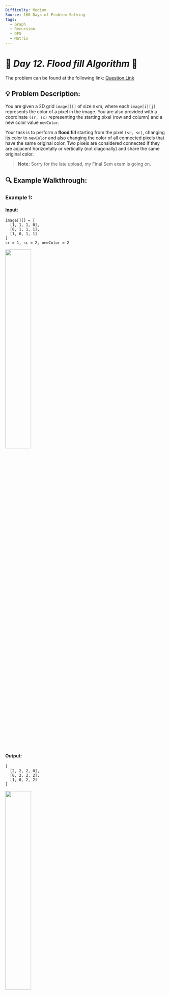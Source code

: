 ```yaml
---
Difficulty: Medium
Source: 160 Days of Problem Solving
Tags:
  - Graph
  - Recursion
  - DFS
  - Matrix
---
```


# 🚀 _Day 12. Flood fill Algorithm_ 🧠

The problem can be found at the following link: [Question Link](https://www.geeksforgeeks.org/batch/gfg-160-problems/track/graph-gfg-160/problem/flood-fill-algorithm1856)

## 💡 **Problem Description:**

You are given a 2D grid `image[][]` of size n×m, where each `image[i][j]` represents the color of a pixel in the image. You are also provided with a coordinate `(sr, sc)` representing the starting pixel (row and column) and a new color value `newColor`.

Your task is to perform a **flood fill** starting from the pixel `(sr, sc)`, changing its color to `newColor` and also changing the color of all connected pixels that have the same original color. Two pixels are considered connected if they are adjacent horizontally or vertically (not diagonally) and share the same original color.

> **Note:** Sorry for the late upload, my Final Sem exam is going on.

## 🔍 **Example Walkthrough:**

### **Example 1:**

#### **Input:**

```
image[][] = [
  [1, 1, 1, 0],
  [0, 1, 1, 1],
  [1, 0, 1, 1]
]
sr = 1, sc = 2, newColor = 2
```

<img src="https://github.com/user-attachments/assets/56ccec2d-ab19-4eea-91a7-e49a097c502e" width="40%">

#### **Output:**

```
[
  [2, 2, 2, 0],
  [0, 2, 2, 2],
  [1, 0, 2, 2]
]
```

<img src="https://github.com/user-attachments/assets/a0f61ed8-0207-4b66-90c9-4607f4e18e5c" width="40%">

#### **Explanation:**

Starting from pixel `(1, 2)` with value `1`, the algorithm updates every 4-directionally connected pixel that has a value of `1` to `2`.

### **Example 2:**

#### **Input:**

```
image[][] = [
  [1, 1, 1],
  [1, 1, 0],
  [1, 0, 1]
]
sr = 1, sc = 1, newColor = 2
```

#### **Output:**

```
[
  [2, 2, 2],
  [2, 2, 0],
  [2, 0, 1]
]
```

#### **Explanation:**

Starting from the center pixel `(1, 1)` (with value `1`), all pixels connected by a path of the same color are changed to `2`. Note that the bottom right corner remains unchanged because it is not 4-directionally connected.

### **Example 3:**

#### **Input:**

```
image[][] = [
  [0, 1, 0],
  [0, 1, 0]
]
sr = 0, sc = 1, newColor = 0
```

#### **Output:**

```
[
  [0, 0, 0],
  [0, 0, 0]
]
```

#### **Explanation:**

Starting from pixel `(0, 1)` with value `1`, all its 4-directionally connected pixels with value `1` are updated to `0`.

### **Constraints:**

- `1 ≤ n ≤ m ≤ 500`
- `0 ≤ image[i][j] ≤ 10`
- `0 ≤ newColor ≤ 10`
- `0 ≤ sr ≤ (n-1)`
- `0 ≤ sc ≤ (m-1)`

## 🎯 **My Approach:**

### **Flood Fill using BFS/DFS**

### **Algorithm Steps:**

1. **Identify the original color:** Determine the color of the starting pixel `(sr, sc)`.
2. **Edge Case Check:** If the original color is the same as `newColor`, no changes are needed.
3. **Traversal:**
   - **BFS Approach:** Use a queue to perform a level-order traversal and update the color for every 4-directionally connected pixel that matches the original color.
   - **DFS Approach (Recursive):** Use recursion to update connected pixels.
4. **Update Process:**
   - For each pixel meeting the criteria, update its color to `newColor` and add its valid neighbors (up, down, left, right) to be processed next.
5. **Return the Updated Image:** After processing every eligible pixel, return the modified grid.

## 🕒 **Time and Auxiliary Space Complexity**

- **Expected Time Complexity:** `O(n * m)`, as in the worst-case scenario, every pixel in the image is visited exactly once.
- **Expected Auxiliary Space Complexity:** `O(n * m)`, in the worst case the recursion call stack (or BFS queue) may store a significant fraction of the pixels if they are all connected.

## 📝 **Solution Code**

## **Code (C++)**

```cpp
class Solution {
  public:
    vector<vector<int>> floodFill(vector<vector<int>>& A, int sr, int sc, int nc) {
        int m = A.size(), n = A[0].size(), oc = A[sr][sc];
        if (oc == nc) return A;
        queue<pair<int, int>> q; q.push({sr, sc});
        A[sr][sc] = nc;
        int d[5] = {-1, 0, 1, 0, -1};
        while (!q.empty()) {
            int x = q.front().first, y = q.front().second; q.pop();
            for (int i = 0; i < 4; i++) {
                int nx = x + d[i], ny = y + d[i+1];
                if (nx >= 0 && ny >= 0 && nx < m && ny < n && A[nx][ny] == oc) {
                    A[nx][ny] = nc;
                    q.push({nx, ny});
                }
            }
        }
        return A;
    }
};
```

<details>
<summary><h2 align="center">⚡ Alternative Approaches</h2></summary>

## 📊 **2️⃣ DFS-Based Flood Fill (Recursive)**

#### **Algorithm Steps:**

1. If the original color equals the new color, return the image.
2. Use recursion to fill all neighboring cells with the same color.
3. For each valid 4-directional neighbor, apply the fill operation recursively.

```cpp
class Solution {
public:
    void dfs(vector<vector<int>>& A, int x, int y, int oc, int nc) {
        if (x < 0 || y < 0 || x >= A.size() || y >= A[0].size() || A[x][y] != oc) return;
        A[x][y] = nc;
        dfs(A, x+1, y, oc, nc);
        dfs(A, x-1, y, oc, nc);
        dfs(A, x, y+1, oc, nc);
        dfs(A, x, y-1, oc, nc);
    }

    vector<vector<int>> floodFill(vector<vector<int>>& A, int sr, int sc, int nc) {
        int oc = A[sr][sc];
        if (oc != nc)
            dfs(A, sr, sc, oc, nc);
        return A;
    }
};
```

## 📊 Time and Space Complexity

| Metric              | Value                             |
| ------------------- | --------------------------------- |
| 🕒 Time Complexity  | `O(m * n)`                        |
| 🧠 Space Complexity | `O(m * n)` (recursive call stack) |

#### ✅ **Why This Approach?**

Recursive DFS is intuitive and easy to implement for grid-based problems. It works well for small to medium-sized images.

### 🆚 **Comparison of Approaches**

| **Approach**        | ⏱️ **Time Complexity** | 🗂️ **Space Complexity** | ✅ **Pros**                              | ⚠️ **Cons**                            |
| ------------------- | ---------------------- | ----------------------- | ---------------------------------------- | -------------------------------------- |
| **BFS (Queue)**     | 🟢 O`O(m * n)`         | 🟡 `O(m * n)`           | Iterative, avoids recursion depth issues | Slightly more verbose                  |
| **DFS (Recursive)** | 🟢 O`O(m * n)`         | 🟡 `O(m * n)`           | Intuitive, concise implementation        | Risk of stack overflow on large inputs |

✅ **Best Choice?**

- Use BFS as the main method for better safety on large inputs.
- Use **DFS (Recursive)** for simpler problems and shorter DAGs.

</details>

## **Code (Java)**

```java
class Solution {
    public int[][] floodFill(int[][] A, int sr, int sc, int nc) {
        int m = A.length, n = A[0].length, oc = A[sr][sc];
        if (oc == nc) return A;
        Queue<int[]> q = new LinkedList<>();
        q.add(new int[]{sr, sc});
        A[sr][sc] = nc;
        int[] d = {-1, 0, 1, 0, -1};
        while (!q.isEmpty()) {
            int[] p = q.poll();
            for (int i = 0; i < 4; i++) {
                int x = p[0] + d[i], y = p[1] + d[i+1];
                if (x >= 0 && y >= 0 && x < m && y < n && A[x][y] == oc) {
                    A[x][y] = nc;
                    q.add(new int[]{x, y});
                }
            }
        }
        return A;
    }
}
```

## **Code (Python)**

```python
class Solution:
    def floodFill(self, A, sr, sc, nc):
        m, n, oc = len(A), len(A[0]), A[sr][sc]
        if oc == nc: return A
        q = [(sr, sc)]
        A[sr][sc] = nc
        d = [-1, 0, 1, 0, -1]
        while q:
            x, y = q.pop(0)
            for i in range(4):
                nx, ny = x + d[i], y + d[i+1]
                if 0 <= nx < m and 0 <= ny < n and A[nx][ny] == oc:
                    A[nx][ny] = nc
                    q.append((nx, ny))
        return A
```

## 🎯 **Contribution and Support:**

For discussions, questions, or doubts related to this solution, feel free to connect on LinkedIn: [Any Questions](https://www.linkedin.com/in/patel-hetkumar-sandipbhai-8b110525a/). Let’s make this learning journey more collaborative!

⭐ **If you find this helpful, please give this repository a star!** ⭐

---

<div align="center">
  <h3><b>📍Visitor Count</b></h3>
</div>

<p align="center">
  <img src="https://visitor-badge.laobi.icu/badge?page_id=Hunterdii.GeeksforGeeks-POTD" />
</p>
